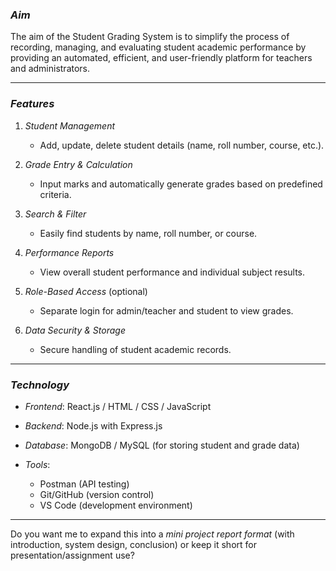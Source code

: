 

### *Aim*

The aim of the Student Grading System is to simplify the process of recording, managing, and evaluating student academic performance by providing an automated, efficient, and user-friendly platform for teachers and administrators.

---

### *Features*

1. *Student Management*

   * Add, update, delete student details (name, roll number, course, etc.).
2. *Grade Entry & Calculation*

   * Input marks and automatically generate grades based on predefined criteria.
3. *Search & Filter*

   * Easily find students by name, roll number, or course.
4. *Performance Reports*

   * View overall student performance and individual subject results.
5. *Role-Based Access* (optional)

   * Separate login for admin/teacher and student to view grades.
6. *Data Security & Storage*

   * Secure handling of student academic records.

---

### *Technology*

* *Frontend*: React.js / HTML / CSS / JavaScript
* *Backend*: Node.js with Express.js
* *Database*: MongoDB / MySQL (for storing student and grade data)
* *Tools*:

  * Postman (API testing)
  * Git/GitHub (version control)
  * VS Code (development environment)

---

Do you want me to expand this into a *mini project report format* (with introduction, system design, conclusion) or keep it short for presentation/assignment use?
